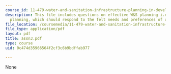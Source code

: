 ```yaml
---
course_id: 11-479-water-and-sanitation-infrastructure-planning-in-developing-countries-spring-2005
description: This file includes questions on effective W&S planning i.e. demand-responsive
  planning, which should respond to the felt needs and preferences of users.
file_location: /coursemedia/11-479-water-and-sanitation-infrastructure-planning-in-developing-countries-spring-2005/0c474d35966564f2cf3c6b9bdffab977_assn3.pdf
file_type: application/pdf
layout: pdf
title: assn3.pdf
type: course
uid: 0c474d35966564f2cf3c6b9bdffab977

---
```

None